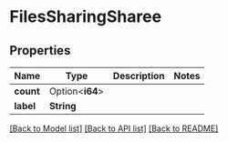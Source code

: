 # FilesSharingSharee

## Properties

Name | Type | Description | Notes
------------ | ------------- | ------------- | -------------
**count** | Option<**i64**> |  | 
**label** | **String** |  | 

[[Back to Model list]](../README.md#documentation-for-models) [[Back to API list]](../README.md#documentation-for-api-endpoints) [[Back to README]](../README.md)


